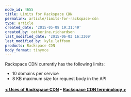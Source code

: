 ```yaml
---
node_id: 4655
title: Limits for Rackspace CDN
permalink: article/limits-for-rackspace-cdn
type: article
created_date: '2015-05-08 19:31:49'
created_by: catherine.richardson
last_modified_date: '2015-06-03 16:3309'
last_modified_by: kyle.laffoon
products: Rackspace CDN
body_format: tinymce
---
```


Rackspace CDN currently has the following limits:

-   10 domains per service
-   8 KB maximum size for request body in the API

 

#### [\< Uses of Rackspace CDN](https://www.rackspace.com/knowledge_center/article/uses-of-rackspace-cdn)    -    [Rackspace CDN terminology \>](https://www.rackspace.com/knowledge_center/article/rackspace-cdn-terminology)

 

 

 

